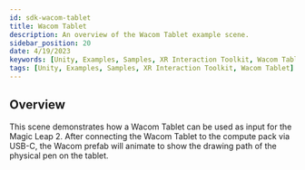 ```yaml
---
id: sdk-wacom-tablet
title: Wacom Tablet
description: An overview of the Wacom Tablet example scene.
sidebar_position: 20
date: 4/19/2023
keywords: [Unity, Examples, Samples, XR Interaction Toolkit, Wacom Tablet]
tags: [Unity, Examples, Samples, XR Interaction Toolkit, Wacom Tablet]
---
```



## Overview

This scene demonstrates how a Wacom Tablet can be used as input for the Magic Leap 2. After connecting the Wacom Tablet to the compute pack via USB-C, the Wacom prefab will animate to show the drawing path of the physical pen on the tablet.

